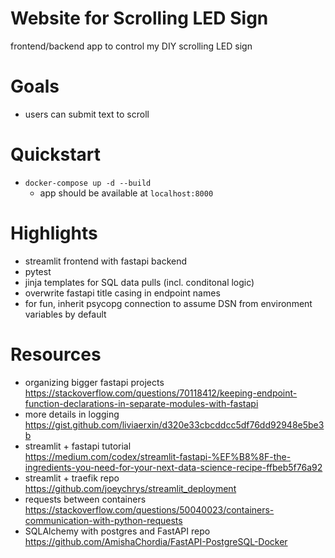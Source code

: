 # Website for Scrolling LED Sign
frontend/backend app to control my DIY scrolling LED sign

# Goals
* users can submit text to scroll

# Quickstart
* `docker-compose up -d --build`
    * app should be available at `localhost:8000`

# Highlights
* streamlit frontend with fastapi backend
* pytest
* jinja templates for SQL data pulls (incl. conditonal logic)
* overwrite fastapi title casing in endpoint names
* for fun, inherit psycopg connection to assume DSN from environment variables by default

# Resources
* organizing bigger fastapi projects<br>https://stackoverflow.com/questions/70118412/keeping-endpoint-function-declarations-in-separate-modules-with-fastapi
* more details in logging<br>https://gist.github.com/liviaerxin/d320e33cbcddcc5df76dd92948e5be3b
* streamlit + fastapi tutorial<br>https://medium.com/codex/streamlit-fastapi-%EF%B8%8F-the-ingredients-you-need-for-your-next-data-science-recipe-ffbeb5f76a92
* streamlit + traefik repo<br>https://github.com/joeychrys/streamlit_deployment
* requests between containers<br>https://stackoverflow.com/questions/50040023/containers-communication-with-python-requests
* SQLAlchemy with postgres and FastAPI repo<br>https://github.com/AmishaChordia/FastAPI-PostgreSQL-Docker